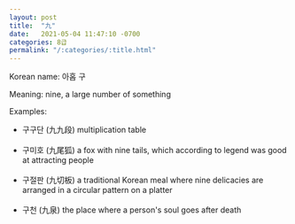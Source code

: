 ```yaml
---
layout: post
title:  "九"
date:   2021-05-04 11:47:10 -0700
categories: 8급
permalink: "/:categories/:title.html"
---
```


Korean name: 아홉 구

Meaning: nine, a large number of something

Examples:
* 구구단 (九九段) multiplication table<br><br>
* 구미호 (九尾狐) a fox with nine tails, which according to legend was good at attracting people<br><br>
* 구절판 (九切板) a traditional Korean meal where nine delicacies are arranged in a circular pattern on a platter<br><br>
* 구천 (九泉) the place where a person's soul goes after death<br><br>
